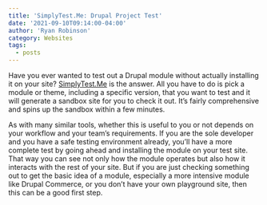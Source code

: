 ```yaml
---
title: 'SimplyTest.Me: Drupal Project Test'
date: '2021-09-10T09:14:00-04:00'
author: 'Ryan Robinson'
category: Websites
tags:
  - posts
---
```


Have you ever wanted to test out a Drupal module without actually installing it on your site? [SimplyTest.Me](https://simplytest.me/#) is the answer. All you have to do is pick a module or theme, including a specific version, that you want to test and it will generate a sandbox site for you to check it out. It’s fairly comprehensive and spins up the sandbox within a few minutes.

As with many similar tools, whether this is useful to you or not depends on your workflow and your team’s requirements. If you are the sole developer and you have a safe testing environment already, you’ll have a more complete test by going ahead and installing the module on your test site. That way you can see not only how the module operates but also how it interacts with the rest of your site. But if you are just checking something out to get the basic idea of a module, especially a more intensive module like Drupal Commerce, or you don’t have your own playground site, then this can be a good first step.